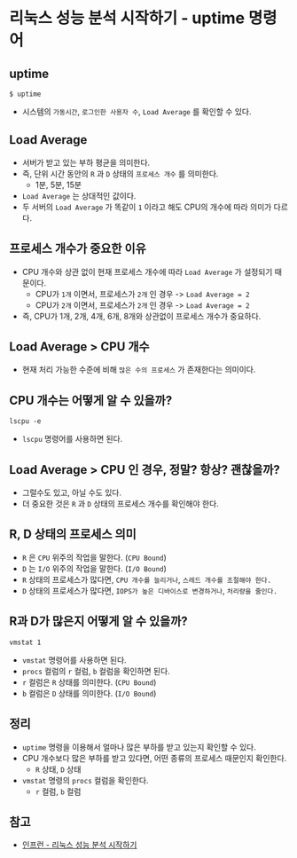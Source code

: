 # 리눅스 성능 분석 시작하기 - uptime 명령어

## uptime

```shell
$ uptime
```

- 시스템의 `가동시간`, `로그인한 사용자 수`, `Load Average` 를 확인할 수 있다.

## Load Average

- 서버가 받고 있는 부하 평균을 의미한다.
- 즉, 단위 시간 동안의 `R` 과 `D` 상태의 `프로세스 개수` 를 의미한다.
    - 1분, 5분, 15분
- `Load Average` 는 상대적인 값이다.
- 두 서버의 `Load Average` 가 똑같이 `1` 이라고 해도 CPU의 개수에 따라 의미가 다르다.

## 프로세스 개수가 중요한 이유

- CPU 개수와 상관 없이 현재 프로세스 개수에 따라 `Load Average` 가 설정되기 때문이다.
    - CPU가 `1개` 이면서, 프로세스가 `2개` 인 경우 -> `Load Average = 2`
    - CPU가 `2개` 이면서, 프로세스가 `2개` 인 경우 -> `Load Average = 2`
- 즉, CPU가 1개, 2개, 4개, 6개, 8개와 상관없이 프로세스 개수가 중요하다.

## Load Average > CPU 개수

- 현재 처리 가능한 수준에 비해 `많은 수의 프로세스` 가 존재한다는 의미이다.

## CPU 개수는 어떻게 알 수 있을까?

```shell
lscpu -e
```

- `lscpu` 명령어를 사용하면 된다.

## Load Average > CPU 인 경우, 정말? 항상? 괜찮을까?

- 그럴수도 있고, 아닐 수도 있다.
- 더 중요한 것은 `R` 과 `D` 상태의 프로세스 개수를 확인해야 한다.

## R, D 상태의 프로세스 의미

- `R` 은 `CPU` 위주의 작업을 말한다. (`CPU Bound`)
- `D` 는 `I/O` 위주의 작업을 말한다. (`I/O Bound`)
- `R` 상태의 프로세스가 많다면, `CPU 개수를 늘리거나`, `스레드 개수를 조절해야 한다.`
- `D` 상태의 프로세스가 많다면, `IOPS가 높은 디바이스로 변경하거나`, `처리량을 줄인다.`

## R과 D가 많은지 어떻게 알 수 있을까?

```shell
vmstat 1
```

- `vmstat` 명령어를 사용하면 된다.
- `procs` 컬럼의 `r` 컬럼, `b` 컬럼을 확인하면 된다.
- `r` 컬럼은 `R` 상태를 의미한다. (`CPU Bound`)
- `b` 컬럼은 `D` 상태를 의미한다. (`I/O Bound`)

## 정리

- `uptime` 명령을 이용해서 얼마나 많은 부하를 받고 있는지 확인할 수 있다.
- CPU 개수보다 많은 부하를 받고 있다면, 어떤 종류의 프로세스 때문인지 확인한다.
    - `R` 상태, `D` 상태
- `vmstat` 명령의 `procs` 컬럼을 확인한다.
    - `r` 컬럼, `b` 컬럼

## 참고

- [인프런 - 리눅스 성능 분석 시작하기](https://www.inflearn.com/course/%EB%A6%AC%EB%88%85%EC%8A%A4-%EC%84%B1%EB%8A%A5-%EB%B6%84%EC%84%9D-%EC%8B%9C%EC%9E%91%ED%95%98%EA%B8%B0/dashboard)
